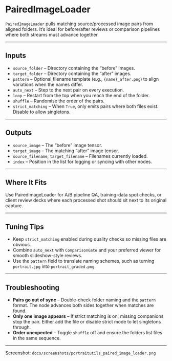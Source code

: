 # PairedImageLoader

`PairedImageLoader` pulls matching source/processed image pairs from aligned folders. It’s ideal for before/after reviews or comparison pipelines where both streams must advance together.

---

## Inputs
- `source_folder` – Directory containing the “before” images.
- `target_folder` – Directory containing the “after” images.
- `pattern` – Optional filename template (e.g., `{name}_after.png`) to align variations when the names differ.
- `auto_next` – Step to the next pair on every execution.
- `loop` – Restart from the top when you reach the end of the folder.
- `shuffle` – Randomise the order of the pairs.
- `strict_matching` – When `True`, only emits pairs where both files exist. Disable to allow singletons.

---

## Outputs
- `source_image` – The “before” image tensor.
- `target_image` – The matching “after” image tensor.
- `source_filename`, `target_filename` – Filenames currently loaded.
- `index` – Position in the list for logging or syncing with other nodes.

---

## Where It Fits

Use PairedImageLoader for A/B pipeline QA, training-data spot checks, or client review decks where each processed shot should sit next to its original capture.

---

## Tuning Tips

- Keep `strict_matching` enabled during quality checks so missing files are obvious.
- Combine `auto_next` with `ComparisonGate` and your preferred viewer for smooth slideshow-style reviews.
- Use the `pattern` field to translate naming schemes, such as turning `portrait.jpg` into `portrait_graded.png`.

---

## Troubleshooting

- **Pairs go out of sync** – Double-check folder naming and the `pattern` format. The node advances both sides together when matches are found.
- **Only one image appears** – If strict matching is on, missing companions stop the pair. Either add the file or disable strict mode to let singletons through.
- **Order unexpected** – Toggle `shuffle` off and ensure the folders list files in the same sequence.

---

Screenshot: `docs/screenshots/portraitutils_paired_image_loader.png`

